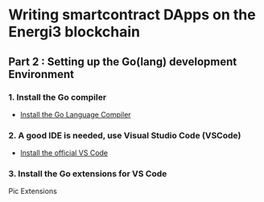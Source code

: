# Writing smartcontract DApps on the Energi3 blockchain

## Part 2 : Setting up the Go(lang) development Environment

### 1. Install the Go compiler

 * [Install the Go Language Compiler](https://golang.org/doc/install)

### 2. A good IDE is needed, use Visual Studio Code (VSCode)

 * [Install the official VS Code](https://code.visualstudio.com/docs/setup/linux)

### 3. Install the Go extensions for VS Code

Pic Extensions







